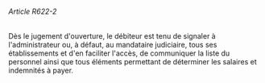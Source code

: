 ###### Article R622-2

Dès le jugement d'ouverture, le débiteur est tenu de signaler à l'administrateur ou, à défaut, au mandataire judiciaire, tous ses établissements et d'en faciliter l'accès, de communiquer la liste du personnel ainsi que tous éléments permettant de déterminer les salaires et indemnités à payer.

